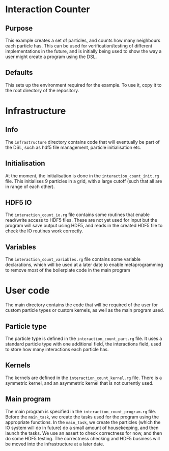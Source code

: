 # Interaction Counter

## Purpose ##
This example creates a set of particles, and counts how many neighbours each particle has.
This can be used for verification/testing of different implementations in the future, 
and is initially being used to show the way a user might create a program using the DSL.

## Defaults ##
This sets up the environment required for the example. To use it, copy it to the root
directory of the repository.

# Infrastructure

## Info ##
The `infrastructure` directory contains code that will eventually be part of the DSL, such as 
hdf5 file management, particle initialisation etc.

## Initialisation ##
At the moment, the initialisation is done in the `interaction_count_init.rg` file. 
This initialises 9 particles in a grid, with a large cutoff (such that all are 
in range of each other).

## HDF5 IO ##
The `interaction_count_io.rg` file contains some routines that enable read/write access to
HDF5 files. These are not yet used for input but the program will save output using HDF5, and 
reads in the created HDF5 file to check the IO routines work correctly.

## Variables ##
The `interaction_count_variables.rg` file contains some variable declarations, which will be used at a later
date to enable metaprogramming to remove most of the boilerplate code in the main program

# User code
The main directory contains the code that will be required of the user for custom particle types or custom
kernels, as well as the main program used.

## Particle type ##
The particle type is defined in the `interaction_count_part.rg` file. It uses a
standard particle type with one additional field, the interactions field, used to 
store how many interactions each particle has.

## Kernels ##
The kernels are defined in the `interaction_count_kernel.rg` file. There is a 
symmetric kernel, and an asymmetric kernel that is not currently used.

## Main program ##
The main program is specified in the `interaction_count_program.rg` file.
Before the `main_task`, we create the tasks used for the program using the appropriate
functions. In the `main_task`, we create the particles (which the IO system will do in future) do a small amount of housekeeping, and
then launch the tasks. We use an assert to check correctness for now, and then do some HDF5 testing. The correctness checking and HDF5 business
will be moved into the infrastructure at a later date.
